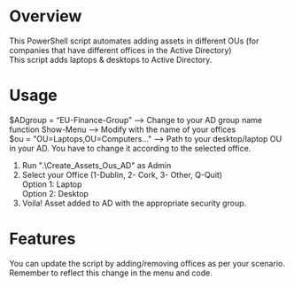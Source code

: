 # Overview

This PowerShell script automates adding assets in different OUs (for companies that have different offices in the Active Directory)<br/>
This script adds laptops & desktops to Active Directory.

# Usage

$ADgroup = “EU-Finance-Group” --> Change to your AD group name<br/>
function Show-Menu --> Modify with the name of your offices<br/>
$ou = "OU=Laptops,OU=Computers..." --> Path to your desktop/laptop OU in your AD. You have to change it according to the selected office.<br/>

1. Run ".\Create_Assets_Ous_AD" as Admin
2. Select your Office (1-Dublin, 2- Cork, 3- Other, Q-Quit)<br/>
  Option 1: Laptop<br/>
  Option 2: Desktop<br/>
3. Voila! Asset added to AD with the appropriate security group.

# Features
You can update the script by adding/removing offices as per your scenario.<br/>Remember to reflect this change in the menu and code.

